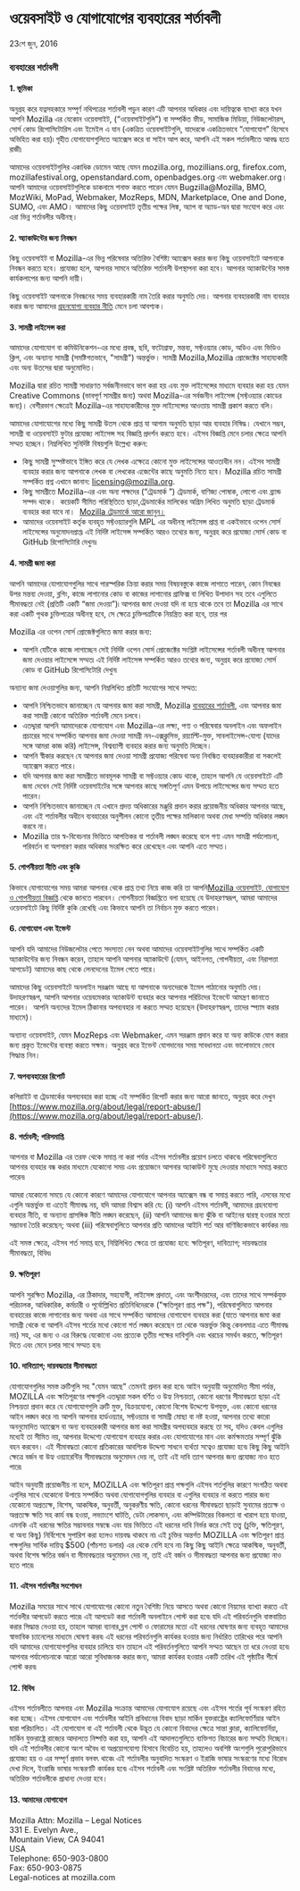 # ওয়েবসাইট ও যোগাযোগের ব্যবহারের শর্তাবলী

23শে জুন, 2016 

### ব্যবহারের শর্তাবলী


#### 1\. ভূমিকা

অনুগ্রহ করে যত্নসহকারে সম্পূর্ণ নথিপত্রের শর্তাবলী পড়ুন কারণ এটি আপনার অধিকার এবং দায়িত্বকে ব্যাখ্যা করে যখন আপনি Mozilla এর যেকোন ওয়েবসাইট, (“ওয়েবসাইটগুলি”) বা সম্পর্কিত ফীড, সামাজিক মিডিয়া, নিউজলেটারস, সোর্স কোড রিপোসিটোরিস এবং ইমেইল এ যান (একত্রিত ওয়েবসাইটগুলি, যাদেরকে একত্রিতভাবে “যোগাযোগ” হিসেবে অভিহিত করা হয়)৷ গৃহীত যোগাযোগগুলিতে অ্যাক্সেস করে বা সাইন আপ করে, আপনি এই সকল শর্তাবলীতে আবদ্ধ হতে রাজী৷

আমাদের ওয়েবসাইটগুলির একাধিক ডোমেন আছে যেমন  mozilla.org, mozillians.org, firefox.com, mozillafestival.org, openstandard.com, openbadges.org এবং webmaker.org। আপনি আমাদের ওয়েবসাইটগুলিকে ডাকনামে শনাক্ত করতে পারেন যেমন Bugzilla@Mozilla, BMO, MozWiki, MoPad, Webmaker, MozReps, MDN, Marketplace, One and Done, SUMO, এবং AMO।
আমাদের কিছু ওয়েবসাইট তৃতীয় পক্ষের লিঙ্ক, অ্যাপ বা অ্যাড-অন দ্বারা সংযোগ করে এবং এরা ভিন্ন শর্তাবলীর অধীনস্থ।


#### 2\. অ্যাকাউন্টের জন্য নিবন্ধন

কিছু ওয়েবসাইট বা Mozilla-এর ভিন্ন পরিষেবার অতিরিক্ত বৈশিষ্ট্য অ্যাক্সেস করার জন্য কিছু ওয়েবসাইটে আপনাকে নিবন্ধন করতে হবে। প্রযোজ্য হলে, আপনার সামনে অতিরিক্ত শর্তাবলী উপস্থাপনা করা হবে। আপনার অ্যাকাউন্টের সমস্ত কার্যকলাপের জন্য আপনি দায়ী।

কিছু ওয়েবসাইট আপনাকে নিবন্ধনের সময় ব্যবহারকারী নাম তৈরি করার অনুমতি দেয়। আপনার ব্যবহারকারী নাম ব্যবহার করার জন্য আমাদের [গ্রহনযোগ্য ব্যবহার নীতি](https://www.mozilla.org/about/legal/acceptable-use/) মেনে চলা আবশ্যক। 


#### 3\. সামগ্রী লাইসেন্স করা

আমাদের যোগাযোগ বা কমিউনিকেশন-এর মধ্যে প্রবন্ধ, ছবি, ফটোগ্রাফ, মন্তব্য, সফ্টওয়্যার কোড, অডিও এবং ভিডিও ক্লিপ, এবং অন্যান্য সামগ্রী (সমষ্টিগতভাবে, "সামগ্রী") অন্তর্ভুক্ত। সামগ্রী Mozilla,Mozilla প্রোজেক্টের সাহায্যকারী এবং অন্য উতসের দ্বারা অনুমোদিত। 

Mozilla দ্বারা রচিত সামগ্রী সাধারণত সর্বজনীনভাবে ভাগ করা হয় এবং মুক্ত লাইসেন্সের মাধ্যমে ব্যবহার করা হয় যেমন  Creative Commons (ভাবপূর্ণ সামগ্রীর জন্য) অথবা Mozilla-এর সর্বজনীন লাইসেন্স (সফ্টওয়্যার কোডের জন্য)। বেশীরভাগ ক্ষেত্রেই Mozilla-এর সাহায্যকারীদের মুক্ত লাইসেন্সের আওতায় সামগ্রী প্রকাশ করতে বলি। 

আমাদের যোগাযোগের মধ্যে কিছু সামগ্রী উতস থেকে প্রাপ্ত যা আগাম অনুমতি ছাড়া আর ব্যবহার নিষিদ্ধ। যেখানে সম্ভব, সামগ্রী বা ওয়েবসাইট ফুটার প্রযোজ্য লাইসেন্স সহ বিজ্ঞপ্তি প্রদর্শন করতে হবে। এইসব বিজ্ঞপ্তি মেনে চলার ক্ষেত্রে আপনি সম্মত হচ্ছেন। নিম্নলিখিত সুনির্দিষ্ট বিষয়গুলি উল্লেখ্য করুন:

* কিছু সামগ্রী সুস্পষ্টভাবে ইঙ্গিত করে যে লেখক এক্ষেত্রে কোনো মুক্ত লাইসেন্সের আওতাধীন নন।  এইসব সামগ্রী ব্যবহার করার জন্য আপনাকে লেখক বা লেখকের এজেন্টের কাছে অনুমতি নিতে হবে। Mozilla রচিত সামগ্রী সম্পর্কিত প্রশ্ন এখানে জানান: licensing@mozilla.org.
* কিছু সামগ্রীতে Mozilla-এর এবং অন্য পক্ষদের  (“ট্রেডমার্ক ”) ট্রেডমার্ক, বাণিজ্য পোষাক, লোগো এবং ব্র্যান্ড সম্পদ থাকে।  কয়েকটি সীমিত পরিস্থিতিতে ছাড়া,ট্রেডমার্কের মালিকের অগ্রিম লিখিত অনুমতি ছাড়া  ট্রেডমার্ক ব্যবহার করা যাবে না।  [Mozilla ট্রেডমার্কে আরো জানুন।](https://www.mozilla.org/foundation/trademarks/policy/)
* আমাদের ওয়েবসাইট কর্তৃক ব্যবহৃত সফ্টওয়্যারগুলি MPL এর অধীনস্থ লাইসেন্স প্রাপ্ত বা একইভাবে ওপেন সোর্স লাইসেন্সের অনুমোদনপ্রাপ্ত৷ এই নির্দিষ্ট লাইসেন্স সম্পর্কিত আরও তথ্যের জন্য, অনুগ্রহ করে প্রযোজ্য সোর্স কোড বা GitHub রিপোসিটোরি দেখুন৷৷


#### 4\. সামগ্রী জমা করা

আপনি আমাদের যোগাযোগগুলির সাথে পারস্পরিক ক্রিয়া করার সময় বিষয়বস্তুকে কাজে লাগাতে পারেন, কোন নিবন্ধের উপর মন্তব্য দেওয়া, ব্লগিং, কাজে লাগানোর কোড বা কাজের লাগানোর গ্রাফিক্স বা লিখিত উপাদান সহ তবে এগুলিতে সীমাবদ্ধতা নেই (প্রতিটি একটি “জমা দেওয়া”)৷ আপনার জমা দেওয়া যদি না হয়ে থাকে তবে তা Mozilla এর সাথে করা একটি পৃথক চুক্তিপত্রের অধীনস্থ হবে, সে ক্ষেত্রে চুক্তিপত্রটিকে নিয়ন্ত্রিত করা হবে, তার পর
   
Mozilla এর ওপেন সোর্স প্রোজেক্টগুলিতে জমা করার জন্য:

* আপনি যেটিকে কাজে লাগাচ্ছেন সেই নির্দিষ্ট ওপেন সোর্স প্রোজেক্টের সংশ্লিষ্ট লাইসেন্সের শর্তাবলী অধীনস্থ আপনার জমা দেওয়ার লাইসেন্সে সম্মত৷ এই নির্দিষ্ট লাইসেন্স সম্পর্কিত আরও তথ্যের জন্য, অনুগ্রহ করে প্রযোজ্য সোর্স কোড বা GitHub রিপোসিটোরি দেখুন৷

অন্যান্য জমা দেওয়াগুলির জন্য, আপনি নিম্নলিখিত প্রতিটি সংযোগের সাথে সম্মত: 

* আপনি নিশ্চিতভাবে জানাচ্ছেন যে আপনার জমা করা সামগ্রী, Mozilla [ব্যবহারের শর্তাবলী](https://www.mozilla.org/about/legal/acceptable-use/), এবং আপনার জমা করা সামগ্রী কোনো অতিরিক্ত শর্তাবলী মেনে চলবে।
* এতদ্দ্বারা আপনি আমাদেরকে যোগাযোগ এবং Mozilla-এর লক্ষ্য, পণ্য ও পরিষেবার অনলাইন এবং অফলাইন প্রচারের সাথে সম্পর্কিত আপনার জমা দেওয়া সামগ্রী নন-এক্সক্লুসিভ, রয়্যাল্টি-মুক্ত, সাবলাইসেন্স-যোগ্য (যাদের সঙ্গে আমরা কাজ করি) লাইসেন্স, বিশ্বব্যাপী ব্যবহার করার জন্য অনুমতি দিচ্ছেন।
* আপনি স্বীকার করছেন যে আপনার জমা দেওয়া সামগ্রী প্রযোজ্য পরিষেবা অন্য নিবন্ধিত ব্যবহারকারীরা বা সকলেই অ্যাক্সেস করতে পারে।
* যদি আপনার জমা করা সামগ্রীতে ভাবমূলক সামগ্রী বা সফ্টওয়্যার কোড থাকে, তাহলে আপনি যে ওয়েবসাইটে এটি জমা দেবেন সেই নির্দিষ্ট ওয়েবসাইটের সঙ্গে আপনার কাছে সঙ্গতিপূর্ণ এমন উপায়ে লাইসেন্সের জন্য সম্মত হতে পারেন। 
* আপনি নিশ্চিতভাবে জানাচ্ছেন যে এখানে প্রদত্ত অধিকারের মঞ্জুরি প্রদান করার প্রয়োজনীয় অধিকার আপনার আছে, এবং এই শর্তাবলীর অধীনে ব্যবহারের অনুশীলন কোনো তৃতীয় পক্ষের মালিকানা অথবা মেধা সম্পত্তি অধিকার লঙ্ঘন করবে না।
* Mozilla তার স্ব-বিবেচনার ভিত্তিতে আপত্তিকর বা শর্তাবলী লঙ্ঘন করেছে বলে গণ্য এমন সামগ্রী পর্যালোচনা, পরিবর্তন বা অপসারণ করার অধিকার সংরক্ষিত করে রেখেছেন এবং আপনি এতে সম্মত।


#### 5\. গোপনীয়তা নীতি এবং কুকি

কিভাবে যোগাযোগের সময় আমরা আপনার থেকে প্রাপ্ত তথ্য নিয়ে কাজ করি তা আপনি[Mozilla ওয়েবসাইট, যোগাযোগ ও গোপনীয়তা বিজ্ঞপ্তি](https://www.mozilla.org/privacy/websites/) থেকে জানতে পারবেন। গোপনীয়তা বিজ্ঞপ্তিতে বলা হয়েছে যে উদাহরণস্বরূপ, আমরা আমাদের ওয়েবসাইটে কিছু নির্দিষ্ট কুকি রেখেছি এবং কিভাবে আপনি তা নির্বাচন মুক্ত করতে পারেন।


#### 6\. যোগাযোগ এবং ইভেন্ট

আপনি যদি আমাদের নিউজলেটার পেতে সদস্যতা নেন অথবা আমাদের ওয়েবসাইটগুলির সাথে সম্পর্কিত একটি অ্যাকাউন্টের জন্য নিবন্ধন করেন, তাহলে আপনি আপনার অ্যাকাউন্টে (যেমন, আইনগত, গোপনীয়তা, এবং নিরাপত্তা আপডেট) আমাদের কাছ থেকে লেনদেনের ইমেল পেতে পারে।

আমাদের কিছু ওয়েবসাইটে অনলাইন সরঞ্জাম আছে যা আপনাকে অন্যদেরকে ইমেল পাঠানোর অনুমতি দেয়। উদাহরণস্বরূপ, আপনি আপনার ওয়েবমেকার অ্যাকাউন্ট ব্যবহার করে আপনার পরিচিদের ইভেন্টে আমন্ত্রণ জানাতে পারেন।  আপনি অন্যদের ইমেল ঠিকানার অপব্যবহার না করতে সম্মত হয়েছেন  (উদাহরণস্বরূপ, তাদের স্প্যাম করার মাধ্যমে)। 

অন্যান্য ওয়েবসাইট, যেমন MozReps এবং Webmaker, এমন সরঞ্জাম প্রদান করে যা অন্য কাউকে যোগ করার জন্য প্রকৃত ইভেন্টের ব্যবস্থা করতে সক্ষম। অনুগ্রহ করে ইভেন্ট যোগদানের সময় সাবধানতা এবং ভালোভাবে ভেবে সিদ্ধান্ত নিন।


#### 7\. অপব্যবহারের রিপোর্ট

কপিরাইট বা ট্রেডমার্কের অপব্যবহার করা হচ্ছে এই সম্পর্কিত রিপোর্ট করার জন্য আরো জানতে, অনুগ্রহ করে দেখুন  [https://www.mozilla.org/about/legal/report-abuse/](https://www.mozilla.org/about/legal/report-abuse/).

#### 8\. শর্তাবলী; পরিসমাপ্তি

আপনার বা Mozilla এর তরফ থেকে সমাপ্ত না করা পর্যন্ত এইসব শর্তাবলীর প্রয়োগ চলতে থাকবে৷ পরিষেবাগুলিতে আপনার ব্যবহার বন্ধ করার মাধ্যমে যেকোনো সময় এবং প্রয়োজনে আপনার অ্যাকাউন্ট মুছে দেওয়ার মাধ্যমে সমাপ্ত করতে পারেন৷

আমরা যেকোনো সময়ে যে কোনো কারণে আমাদের যোগাযোগে আপনার অ্যাক্সেস বন্ধ বা সমাপ্ত করতে পারি, এসবের মধ্যে এগুলি অন্তর্ভুক্ত বা এতেই সীমাবদ্ধ নয়, যদি আমরা বিশ্বাস করি যে: (i) আপনি এইসব শর্তাবলী, আমাদের গ্রহনযোগ্য ব্যবহার নীতি, বা অন্যান্য প্রাসঙ্গিক নীতি লঙ্ঘন করেছেন, (ii) আপনি আমাদের জন্য ঝুঁকি বা আইনের দ্বারস্থ হওয়ার মতো সম্ভাবনা তৈরি করেছেন; অথবা (iii) পরিষেবাগুলিতে আপনার প্রতি আমাদের আইনি শর্ত আর বাণিজ্যিকভাবে কার্যকর নয়৷

এই সমস্ত ক্ষেত্রে, এইসব শর্ত সমাপ্ত হবে, নিম্নিলিখিত ক্ষেত্রে তা প্রযোজ্য হবে: ক্ষতিপূরণ, দাবিত্যাগ; দায়বদ্ধতার সীমাবদ্ধতা, বিবিধ৷


#### 9\. ক্ষতিপূরণ

আপনি সুরক্ষিত Mozilla, এর ঠিকাদার, সহযোগী, লাইসেন্স প্রদাতা, এবং অংশীদারদের, এবং তাদের সাথে সম্পর্কযুক্ত পরিচালক, আধিকারিক, কর্মচারী ও পূর্বোল্লিখিত প্রতিনিধিদেরকে ("ক্ষতিপূরণ প্রাপ্ত পক্ষ"), পরিষেবাগুলিতে আপনার ব্যবহারের কাজে লাগানোর জন্য অথবা এর সাথে সম্পর্কিত আমাদের যোগাযোগ ব্যবহার করা (যাতে আপনার জমা করা সামগ্রী  থেকে বা আপনি এইসব শর্তের মধো কোনো শর্ত লঙ্ঘন করেছেন তা থেকে অন্তর্ভুক্ত কিন্তু কেবলমাত্র এতে সীমাবদ্ধ নয়) সহ, এর জন্য ও এর বিরুদ্ধে যেকোনো এবং প্রত্যেক তৃতীয় পক্ষের দাবিগুলি এবং খরচের সমর্থন করতে, ক্ষতিপূরণ দিতে এবং মেনে চলার সাথে সম্মত হন৷


#### 10\. দাবিত্যাগ; দায়বদ্ধতার সীমাবদ্ধতা

যোগাযোগগুলির সমস্ত ত্রুটিগুলি সহ "যেমন আছে" তেমনই প্রদান করা হবে৷ আইন অনুযায়ী অনুমোদিত সীমা পর্যন্ত, MOZILLA এবং ক্ষতিপূরণের পক্ষগুলি এতদ্দ্বারা সকল বর্ণিত ও উহ্য নিশ্চয়তা, কোনো ধরণের সীমাবদ্ধতা ছাড়া এই নিশ্চয়তা প্রদান করে যে যোগাযোগগুলি ত্রুটি মুক্ত, বিক্রয়যোগ্য, কোনো বিশেষ উদ্দেশ্যে উপযুক্ত, এবং কোনো ধরনের আইন লঙ্ঘন করে না৷ আপনি আপনার হার্ডওয়্যার, সফ্টওয়্যার বা সামগ্রী মোছা বা নষ্ট হওয়া, আপনার তথ্যে কারো অননুমোদিত অ্যাক্সেস বা অন্য ব্যবহারকারী আপনার জমা করা সামগ্রীর অপব্যবহার করছে তা সহ, যদিও কেবল এগুলির মধ্যেই তা সীমিত নয়, আপনার উদ্দেশ্যে যোগাযোগ ব্যবহার করার এবং যোগাযোগের মান এবং কর্মক্ষমতার সম্পূর্ণ ঝুঁকি বহন করবেন। এই সীমাবদ্ধতা কোনো প্রতিকারের আবশ্যিক উদ্দেশ্য সাধনে ব্যর্থতা সত্বেও প্রযোজ্য হবে৷ কিছু কিছু আইনি ক্ষেত্রে বর্জন বা উহ্য ওয়্যারেন্টির সীমাবদ্ধতার অনুমোদন দেয় না, তাই এই দাবি ত্যাগ আপনার জন্য প্রযোজ্য নাও হতে পারে৷

আইন অনুযায়ী প্রয়োজনীয় না হলে, MOZILLA এবং ক্ষতিপূরণ প্রাপ্ত পক্ষগুলি এইসব শর্তগুলির কারণে সংগঠিত অথবা এগুলির সাথে যেকোনো উপায়ে সম্পর্কিত অথবা যোগাযোগগুলির ব্যবহার বা এগুলির ব্যবহার না করতে পারার জন্য যেকোনো অপ্রত্যক্ষ, বিশেষ, আকস্মিক, অনুবর্তী, অনুকরণীয় ক্ষতি, কোনো ধরনের সীমাবদ্ধতা ছাড়াই সুনামের প্রত্যক্ষ ও অপ্রত্যক্ষ ক্ষতি সহ কার্য বন্ধ হওয়া, লভ্যাংশে ঘাটতি, ডেটা লোকসান, এবং কম্পিউটারের বিকলতা বা খারাপ হয়ে যাওয়া, এমনকি এই ধরনের ক্ষতির সম্ভাবনার সম্বন্ধে এবং যার ভিত্তিতে এই ধরনের দাবি নির্ভর করে সেই তত্ত্ব (চুক্তি, ক্ষতিপূরণ, বা অন্য কিছু) নির্বিশেষে সুপারিশ করা হলেও দায়বদ্ধ থাকবে না৷ এই চুক্তির অন্তর্গত MOZILLA এবং ক্ষতিপূরণ প্রাপ্ত পক্ষগুলির সার্বিক দায়িত্ব $500 (পাঁচশত ডলার) এর থেকে বেশি হবে না৷ কিছু কিছু আইনি ক্ষেত্রে আকস্মিক, অনুবর্তী, অথবা বিশেষ ক্ষতির  বর্জন বা সীমাবদ্ধতার অনুমোদন দেয় না, তাই এই বর্জন ও সীমাবদ্ধতা আপনার জন্য প্রযোজ্য নাও হতে পারে৷


#### 11\. এইসব শর্তাবলীর সংশোধন  

Mozilla সময়ের সাথে সাথে যোগাযোগের কোনো নতুন বৈশিষ্ট্য নিয়ে আসতে অথবা কোনো নিয়মের ব্যাখ্যা করতে এই শর্তবলীর আপডেট করতে পারে৷ এই আপডেট করা শর্তাবলী অনলাইনে পোস্ট করা হবে৷ যদি এই পরিবর্তনগুলি বাস্তবায়িত করার সিদ্ধান্ত নেওয়া হয়, তাহলে আমরা ব্যানার,ব্লগ পোস্ট ও ফোরামের মতো এই ধরনের ঘোষণার জন্য ব্যবহৃত আমাদের স্বাভাবিক চ্যানেলের মাধ্যমে ঘোষণা করব৷ এই ধরনের পরিবর্তনগুলি কার্যকর হওয়ার জন্য নির্ধারিত তারিখের পরে আপনি যদি আমাদের যোগাযোগগুলির ব্যবহার চালিয়ে যান তাহলে এই পরিবর্তনগুলিতে আপনি সম্মত আছেন তা ধরে নেওয়া হবে৷ আপনার পর্যালোচনাকে আরো আরো সুবিধাজনক করার জন্য, আমরা কার্যকর হওয়ার একটি তারিখ এই পৃষ্ঠাটির শীর্ষে পোস্ট করব৷ 

#### 12\. বিবিধ  

এইসব শর্তাবলীতে আপনার এবং Mozilla সংক্রান্ত আমাদের যোগাযোগ রয়েছে এবং এইসব শর্তের পূর্ব সংস্করণ রহিত করা হচ্ছে। এইসব যোগাযোগ এবং শর্তাবলীর আইনি প্রবিধানের বিবাদ ছাড়া মার্কিন যুক্তরাষ্ট্রের ক্যালিফোর্ণিয়ার আইন দ্বারা পরিচালিত। এই যোগাযোগ বা এই শর্তাবলী থেকে উদ্ভূত যে কোনো বিবাদের ক্ষেত্রে সান্তা ক্লারা, ক্যালিফোর্নিয়া, মার্কিন যুক্তরাষ্ট্রে রাজ্যের আদালতে নিষ্পত্তি করা হয়, আপনি এই আদালতগুলিতে ব্যক্তিগত বিচারের জন্য সম্মতি দিচ্ছেন। যদি এই শর্তাবলীর কোনো অংশ অবৈধ বা অপ্রয়োগযোগ্য হিসাবে বিবেচিত হয়, তাহলেও অবশিষ্ট অংশগুলি পুরোপুরিভাবে প্রযোজ্য হয় ও এর সম্পূর্ণ প্রভাব বলবৎ থাকে৷ এই শর্তাবলীর অনুবাদিত সংস্করণ ও ইরাজি ভাষার সংস্করণের মধ্যে বিরোধ দেখা দিলে, ইংরাজি ভাষার সংস্করণটি কার্যকর হবে৷ এইসব শর্তাবলী এবং সংশ্লিষ্ট অতিরিক্ত শর্তাবলীর বিবাদের মধ্যে, অতিরিক্ত শর্তাবলীকে প্রাধান্য দেওয়া হবে।

#### 13\. আমাদের যোগাযোগ

Mozilla
Attn: Mozilla – Legal Notices  
331 E. Evelyn Ave.,  
Mountain View, CA 94041  
USA  
Telephone: 650-903-0800  
Fax: 650-903-0875  
Legal-notices at mozilla.com

